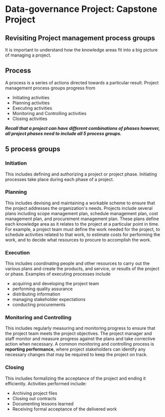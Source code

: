 # Data-governance Project: Capstone Project

## Revisiting Project management process groups
It is important to understand how the knowledge areas fit into a big picture of managing a project.

## Process
A process is a series of actions directed towards a particular result. Project management process groups progress from
- Initiating activities
- Planning activities
- Executing activities
- Monitoring and Controlling activities
- Closing activities

***Recall that a project can have different combinations of phases however, all project phases need to include all 5 process groups.***

## 5 process groups
### Initiation
This includes defining and authorizing a project or project phase. Initiating processes take place during each phase of a project.

### Planning
This includes devising and maintaining a workable scheme to ensure that the project addresses the organization's needs. Projects include several plans including scope management plan, schedule management plan, cost management plan, and procurement management plan. These plans define each knowledge area as it relates to the project at a particular point in time. For example, a project team must define the work needed for the project, to schedule activities related to that work, to estimate costs for performing the work, and to decide what resources to procure to accomplish the work.

### Execution
This includes coordinating people and other resources to carry out the various plans and create the products, and service, or resutls of the project or phase. Examples of executing processes include 
- acquiring and developing the project team
- performing quality assurance
- distributing information
- managing stakeholder expectations
- conducting procurements

### Monitoring and Controlling
This includes regularly measuring and monitoring progress to ensure that the project team meets the project objectives. The project manager and staff monitor and measure progress against the plans and take corrective action when necessary. A common monitoring and controlling process is **reporting performance**, where project stakeholders can identify any necessary changes that may be required to keep the project on track.

### Closing
This includes formalizing the acceptance of the project and ending it efficiently. Activities performed include:
- Archiving project files
- Closing out contracts
- Documenting lessons learned
- Receiving formal acceptance of the delivered work
